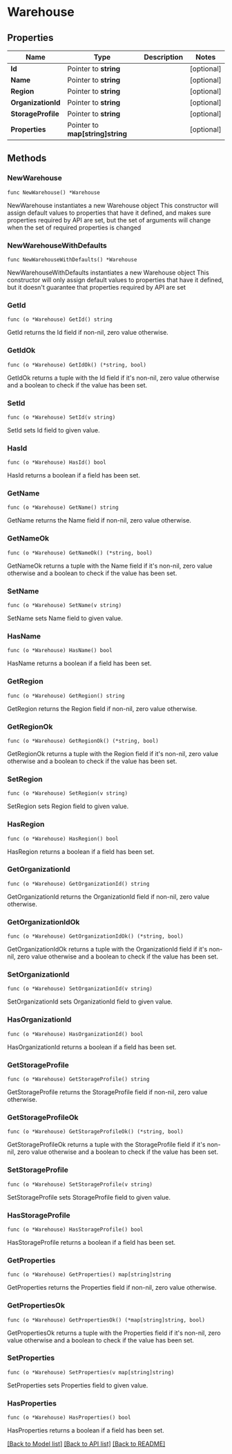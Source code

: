 # Warehouse

## Properties

Name | Type | Description | Notes
------------ | ------------- | ------------- | -------------
**Id** | Pointer to **string** |  | [optional] 
**Name** | Pointer to **string** |  | [optional] 
**Region** | Pointer to **string** |  | [optional] 
**OrganizationId** | Pointer to **string** |  | [optional] 
**StorageProfile** | Pointer to **string** |  | [optional] 
**Properties** | Pointer to **map[string]string** |  | [optional] 

## Methods

### NewWarehouse

`func NewWarehouse() *Warehouse`

NewWarehouse instantiates a new Warehouse object
This constructor will assign default values to properties that have it defined,
and makes sure properties required by API are set, but the set of arguments
will change when the set of required properties is changed

### NewWarehouseWithDefaults

`func NewWarehouseWithDefaults() *Warehouse`

NewWarehouseWithDefaults instantiates a new Warehouse object
This constructor will only assign default values to properties that have it defined,
but it doesn't guarantee that properties required by API are set

### GetId

`func (o *Warehouse) GetId() string`

GetId returns the Id field if non-nil, zero value otherwise.

### GetIdOk

`func (o *Warehouse) GetIdOk() (*string, bool)`

GetIdOk returns a tuple with the Id field if it's non-nil, zero value otherwise
and a boolean to check if the value has been set.

### SetId

`func (o *Warehouse) SetId(v string)`

SetId sets Id field to given value.

### HasId

`func (o *Warehouse) HasId() bool`

HasId returns a boolean if a field has been set.

### GetName

`func (o *Warehouse) GetName() string`

GetName returns the Name field if non-nil, zero value otherwise.

### GetNameOk

`func (o *Warehouse) GetNameOk() (*string, bool)`

GetNameOk returns a tuple with the Name field if it's non-nil, zero value otherwise
and a boolean to check if the value has been set.

### SetName

`func (o *Warehouse) SetName(v string)`

SetName sets Name field to given value.

### HasName

`func (o *Warehouse) HasName() bool`

HasName returns a boolean if a field has been set.

### GetRegion

`func (o *Warehouse) GetRegion() string`

GetRegion returns the Region field if non-nil, zero value otherwise.

### GetRegionOk

`func (o *Warehouse) GetRegionOk() (*string, bool)`

GetRegionOk returns a tuple with the Region field if it's non-nil, zero value otherwise
and a boolean to check if the value has been set.

### SetRegion

`func (o *Warehouse) SetRegion(v string)`

SetRegion sets Region field to given value.

### HasRegion

`func (o *Warehouse) HasRegion() bool`

HasRegion returns a boolean if a field has been set.

### GetOrganizationId

`func (o *Warehouse) GetOrganizationId() string`

GetOrganizationId returns the OrganizationId field if non-nil, zero value otherwise.

### GetOrganizationIdOk

`func (o *Warehouse) GetOrganizationIdOk() (*string, bool)`

GetOrganizationIdOk returns a tuple with the OrganizationId field if it's non-nil, zero value otherwise
and a boolean to check if the value has been set.

### SetOrganizationId

`func (o *Warehouse) SetOrganizationId(v string)`

SetOrganizationId sets OrganizationId field to given value.

### HasOrganizationId

`func (o *Warehouse) HasOrganizationId() bool`

HasOrganizationId returns a boolean if a field has been set.

### GetStorageProfile

`func (o *Warehouse) GetStorageProfile() string`

GetStorageProfile returns the StorageProfile field if non-nil, zero value otherwise.

### GetStorageProfileOk

`func (o *Warehouse) GetStorageProfileOk() (*string, bool)`

GetStorageProfileOk returns a tuple with the StorageProfile field if it's non-nil, zero value otherwise
and a boolean to check if the value has been set.

### SetStorageProfile

`func (o *Warehouse) SetStorageProfile(v string)`

SetStorageProfile sets StorageProfile field to given value.

### HasStorageProfile

`func (o *Warehouse) HasStorageProfile() bool`

HasStorageProfile returns a boolean if a field has been set.

### GetProperties

`func (o *Warehouse) GetProperties() map[string]string`

GetProperties returns the Properties field if non-nil, zero value otherwise.

### GetPropertiesOk

`func (o *Warehouse) GetPropertiesOk() (*map[string]string, bool)`

GetPropertiesOk returns a tuple with the Properties field if it's non-nil, zero value otherwise
and a boolean to check if the value has been set.

### SetProperties

`func (o *Warehouse) SetProperties(v map[string]string)`

SetProperties sets Properties field to given value.

### HasProperties

`func (o *Warehouse) HasProperties() bool`

HasProperties returns a boolean if a field has been set.


[[Back to Model list]](../README.md#documentation-for-models) [[Back to API list]](../README.md#documentation-for-api-endpoints) [[Back to README]](../README.md)


